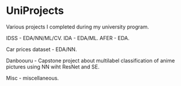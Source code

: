 # UniProjects
Various projects I completed during my university program.

IDSS - EDA/NN/ML/CV.
IDA - EDA/ML.
AFER - EDA.

Car prices dataset - EDA/NN.

Danboouru - Capstone project about multilabel classification of anime pictures using NN wiht ResNet and SE.

Misc - miscellaneous.
